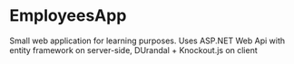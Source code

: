 # EmployeesApp

Small web application for learning purposes. 
Uses ASP.NET Web Api with entity framework on server-side, DUrandal + Knockout.js on client
